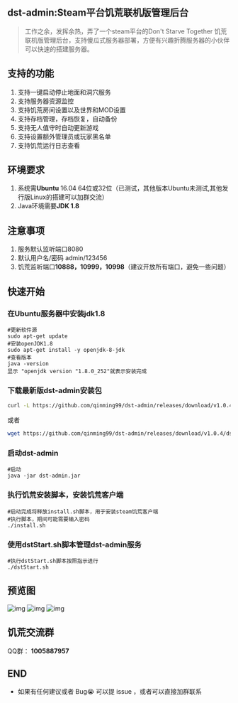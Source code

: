 ## dst-admin:Steam平台饥荒联机版管理后台
> 工作之余，发挥余热，弄了一个steam平台的Don't Starve Together 饥荒联机版管理后台，支持傻瓜式服务器部署，方便有兴趣折腾服务器的小伙伴可以快速的搭建服务器。

## 支持的功能
1.  支持一键启动停止地面和洞穴服务
2.  支持服务器资源监控
3.  支持饥荒房间设置以及世界和MOD设置
4.  支持存档管理，存档恢复，自动备份
6.  支持无人值守时自动更新游戏
7.  支持设置额外管理员或玩家黑名单
8.  支持饥荒运行日志查看

## 环境要求
1.  系统需**Ubuntu** 16.04 64位或32位（已测试，其他版本Ubuntu未测试,其他发行版Linux的搭建可以加群交流）
2.  Java环境需要**JDK 1.8**

## 注意事项
1.  服务默认监听端口8080
2.  默认用户名/密码 admin/123456
3.  饥荒监听端口**10888，10999，10998**（建议开放所有端口，避免一些问题）

## 快速开始
###  在Ubuntu服务器中安装jdk1.8 
```
#更新软件源
sudo apt-get update
#安装openJDK1.8
sudo apt-get install -y openjdk-8-jdk
#查看版本
java -version
显示 "openjdk version "1.8.0_252"就表示安装完成
```      
###  下载最新版dst-admin安装包

```bash
curl -L https://github.com/qinming99/dst-admin/releases/download/v1.0.4/dst-admin-1.0.4.jar --output dst-admin.jar
```

或者

```bash
wget https://github.com/qinming99/dst-admin/releases/download/v1.0.4/dst-admin-1.0.4.jar  -O dst-admin.jar
```

###  启动dst-admin
```
#启动
java -jar dst-admin.jar 
```
###  执行饥荒安装脚本，安装饥荒客户端
```
#启动完成将释放install.sh脚本，用于安装steam饥荒客户端
#执行脚本，期间可能需要输入密码
./install.sh
```
###  使用dstStart.sh脚本管理dst-admin服务
```
#执行dstStart.sh脚本按照指示进行
./dstStart.sh
```


## 预览图

![img](https://github.com/qinming99/dst-admin/blob/master/images/image1.png)
![img](https://github.com/qinming99/dst-admin/blob/master/images/image2.png)
![img](https://github.com/qinming99/dst-admin/blob/master/images/image3.png)

## 饥荒交流群

QQ群： **1005887957**


## END

- 如果有任何建议或者 Bug:sob: 可以提 issue ，或者可以直接加群联系
